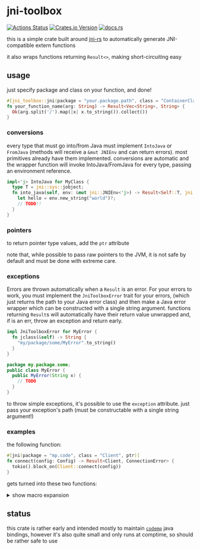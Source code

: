 # jni-toolbox
[![Actions Status](https://github.com/hexedtech/jni-toolbox/actions/workflows/test.yml/badge.svg)](https://github.com/hexedtech/jni-toolbox/actions)
[![Crates.io Version](https://img.shields.io/crates/v/jni-toolbox)](https://crates.io/crates/jni-toolbox)
[![docs.rs](https://img.shields.io/docsrs/jni-toolbox)](https://docs.rs/jni-toolbox)


this is a simple crate built around [jni-rs](https://github.com/jni-rs/jni-rs) to automatically generate JNI-compatible extern functions

it also wraps functions returning `Result<>`, making short-circuiting easy

## usage
just specify package and class on your function, and done!

```rust
#[jni_toolbox::jni(package = "your.package.path", class = "ContainerClass")]
fn your_function_name(arg: String) -> Result<Vec<String>, String> {
  Ok(arg.split('/').map(|x| x.to_string()).collect())
}
```

### conversions
every type that must go into/from Java must implement `IntoJava` or `FromJava` (methods will receive a `&mut JNIEnv` and can return errors).
most primitives already have them implemented. conversions are automatic and the wrapper function will invoke IntoJava/FromJava for every type,
passing an environment reference.

```rust
impl<'j> IntoJava for MyClass {
  type T = jni::sys::jobject;
  fn into_java(self, env: &mut jni::JNIEnv<'j>) -> Result<Self::T, jni::errors::Error> {
    let hello = env.new_string("world")?;
    // TODO!!
  }
}
```

### pointers
to return pointer type values, add the `ptr` attribute

note that, while possible to pass raw pointers to the JVM, it is not safe by default and must be done with extreme care.

### exceptions
Errors are thrown automatically when a `Result` is an error. For your errors to work, you must implement the `JniToolboxError` trait for your errors,
(which just returns the path to your Java error class) and then make a Java error wrapper which can be constructed with a single string argument.
functions returning `Result`s will automatically have their return value unwrapped and, if is an err, throw an exception and return early.

```rust
impl JniToolboxError for MyError {
  fn jclass(&self) -> String {
    "my/package/some/MyError".to_string()
  }
}
```

```java
package my.package.some;
public class MyError {
  public MyError(String x) {
    // TODO
  }
}
```

to throw simple exceptions, it's possible to use the `exception` attribute. just pass your exception's path (must be constructable with a single string argument!)



### examples
the following function:
```rust
#[jni(package = "mp.code", class = "Client", ptr)]
fn connect(config: Config) -> Result<Client, ConnectionError> {
  tokio().block_on(Client::connect(config))
}
```

gets turned into these two functions:

<details><summary>show macro expansion</summary>

```rust
fn connect(config: Config) -> Result<Client, ConnectionError> {
  tokio().block_on(Client::connect(config))
}

#[no_mangle]
#[allow(unused_mut)]
pub extern "system" fn Java_mp_code_Client_connect<'local>(
  mut env: jni::JNIEnv<'local>,
  _class: jni::objects::JClass<'local>,
  mut config: <Config as jni_toolbox::FromJava<'local>>::T,
) -> <Client as jni_toolbox::IntoJava<'local>>::T {
  use jni_toolbox::{FromJava, IntoJava, JniToolboxError};
  let mut env_copy = unsafe { env.unsafe_clone() };
  let config_new = match jni_toolbox::from_java_static::<Config>(&mut env, config) {
    Ok(x) => x,
    Err(e) => {
      let _ = env.throw_new(
        "java/lang/RuntimeException",
        $crate::__export::must_use({
          let res = $crate::fmt::format($crate::__export::format_args!("{e:?}"));
          res
        }),
      );
      return std::ptr::null_mut();
    }
  };
  match connect(config_new) {
    Err(e) => match env_copy.find_class(e.jclass()) {
      Err(e) => {
        $crate::panicking::panic_fmt($crate::const_format_args!(
          "error throwing Java exception -- failed resolving error class: {e}"
        ));
      }
      Ok(class) => match env_copy.new_string($crate::__export::must_use({
        let res = $crate::fmt::format($crate::__export::format_args!("{e:?}"));
        res
      })) {
        Err(e) => {
          $crate::panicking::panic_fmt($crate::const_format_args!(
            "error throwing Java exception --  failed creating error string: {e}"
          ));
        }
        Ok(msg) => match env_copy.new_object(
          class,
          "(Ljava/lang/String;)V",
          &[jni::objects::JValueGen::Object(&msg)],
        ) {
          Err(e) => {
            $crate::panicking::panic_fmt($crate::const_format_args!(
              "error throwing Java exception -- failed creating object: {e}"
            ));
          }
          Ok(obj) => match env_copy.throw(jni::objects::JThrowable::from(obj)) {
            Err(e) => {
              $crate::panicking::panic_fmt($crate::const_format_args!(
                "error throwing Java exception -- failed throwing: {e}"
              ));
            }
            Ok(_) => return std::ptr::null_mut(),
          },
        },
      },
    },
    Ok(ret) => match ret.into_java(&mut env_copy) {
      Ok(fin) => return fin,
      Err(e) => {
        let _ = env_copy.throw_new(
          "java/lang/RuntimeException",
          $crate::__export::must_use({
            let res = $crate::fmt::format($crate::__export::format_args!("{e:?}"));
            res
          }),
        );
        return std::ptr::null_mut();
      }
    },
  }
}
```

</details>


## status
this crate is rather early and intended mostly to maintain [`codemp`](https://github.com/hexedtech/codemp) java bindings, however it's also quite small and only runs at comptime, so should be rather safe to use
